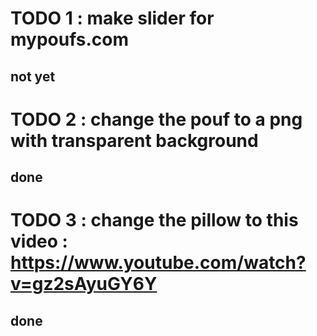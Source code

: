 # TODO 1 : make slider for mypoufs.com

## not yet

# TODO 2 : change the pouf to a png with transparent background

## done

# TODO 3 : change the pillow to this video : https://www.youtube.com/watch?v=gz2sAyuGY6Y

## done
